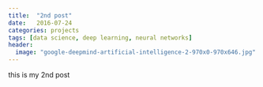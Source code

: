 ```yaml
---
title:  "2nd post"
date:   2016-07-24
categories: projects
tags: [data science, deep learning, neural networks]
header:
  image: "google-deepmind-artificial-intelligence-2-970x0-970x646.jpg"
---
```


this is my 2nd post